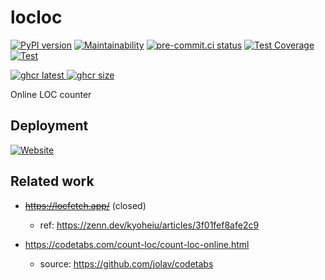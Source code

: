 # locloc

[![PyPI version]](https://badge.fury.io/py/locloc)
[![Maintainability]](https://codeclimate.com/github/eggplants/locloc/maintainability)
[![pre-commit.ci status]](https://results.pre-commit.ci/latest/github/eggplants/locloc/master)
[![Test Coverage]](https://codeclimate.com/github/eggplants/locloc/test_coverage)
[![Test]](https://github.com/eggplants/locloc/actions/workflows/test.yml)

[![ghcr latest] ![ghcr size]](https://github.com/eggplants/locloc/pkgs/container/locloc)

[PyPI version]: https://badge.fury.io/py/locloc.svg
[Maintainability]: https://api.codeclimate.com/v1/badges/2a065d7fbf4b174b0f94/maintainability
[pre-commit.ci status]: https://results.pre-commit.ci/badge/github/eggplants/locloc/master.svg
[Test Coverage]: https://api.codeclimate.com/v1/badges/2a065d7fbf4b174b0f94/test_coverage
[Test]: https://github.com/eggplants/locloc/actions/workflows/test.yml/badge.svg
[ghcr latest]: https://ghcr-badge.deta.dev/eggplants/locloc/latest_tag?trim=major&label=latest
[ghcr size]: https://ghcr-badge.deta.dev/eggplants/locloc/size

Online LOC counter

## Deployment

[![Website]](https://locloc.onrender.com)

[Website]: https://img.shields.io/website?label=locloc.onrender.com&url=https%3A%2F%2Flocloc.onrender.com

## Related work

- <s><https://locfetch.app/></s> (closed)

  - ref: <https://zenn.dev/kyoheiu/articles/3f01fef8afe2c9>

- <https://codetabs.com/count-loc/count-loc-online.html>
  - source: <https://github.com/jolav/codetabs>
